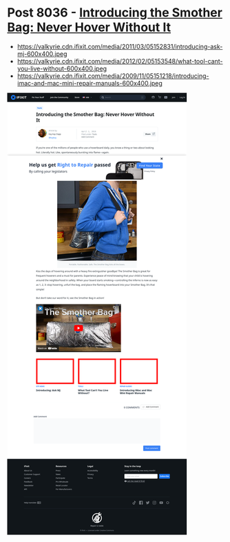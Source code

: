 # Post 8036 - [Introducing the Smother Bag: Never Hover Without It](https://www.ifixit.com/News/8036/smother-bag)

- https://valkyrie.cdn.ifixit.com/media/2011/03/05152831/introducing-ask-mj-600x400.jpeg
- https://valkyrie.cdn.ifixit.com/media/2012/02/05153548/what-tool-cant-you-live-without-600x400.jpeg
- https://valkyrie.cdn.ifixit.com/media/2009/11/05151218/introducing-imac-and-mac-mini-repair-manuals-600x400.jpeg

![screencap](screenshots/62c79a68-6db8-4bce-bea0-7b6263265684.png)

